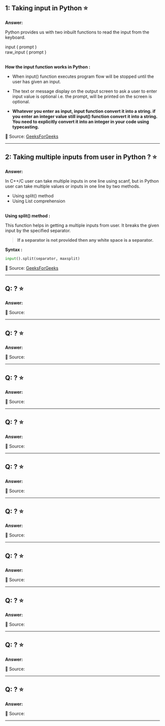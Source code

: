 ## 1: Taking input in Python ⭐

**Answer:**

Python provides us with two inbuilt functions to read the input from the keyboard.

input ( prompt ) <br>
raw_input ( prompt )

<br>__How the input function works in Python :__

- When input() function executes program flow will be stopped until the user has given an input.

- The text or message display on the output screen to ask a user to enter input value is optional i.e. the prompt, will be printed on the screen is optional.

- __Whatever you enter as input, input function convert it into a string. if you enter an integer value still input() function convert it into a string. You need to explicitly convert it into an integer in your code using typecasting.__




🔗 Source: [GeeksForGeeks](https://www.geeksforgeeks.org/taking-input-in-python/)

---

## 2: Taking multiple inputs from user in Python ? ⭐

**Answer:**

In C++/C user can take multiple inputs in one line using scanf, but in Python user can take multiple values or inputs in one line by two methods. 

- Using split() method
- Using List comprehension

<br>__Using split() method :__

This function helps in getting a multiple inputs from user. It breaks the given input by the specified separator. 

> __If a separator is not provided then any white space is a separator.__

__Syntax :__
```python
input().split(separator, maxsplit)
```

🔗 Source: [GeeksForGeeks](https://www.geeksforgeeks.org/taking-multiple-inputs-from-user-in-python/?ref=rp)

---

## Q:  ? ⭐

**Answer:**

🔗 Source: []()

---

## Q:  ? ⭐

**Answer:**

🔗 Source: []()

---

## Q:  ? ⭐

**Answer:**

🔗 Source: []()

---

## Q:  ? ⭐

**Answer:**

🔗 Source: []()

---

## Q:  ? ⭐

**Answer:**

🔗 Source: []()

---

## Q:  ? ⭐

**Answer:**

🔗 Source: []()

---

## Q:  ? ⭐

**Answer:**

🔗 Source: []()

---

## Q:  ? ⭐

**Answer:**

🔗 Source: []()

---

## Q:  ? ⭐

**Answer:**

🔗 Source: []()

---

## Q:  ? ⭐

**Answer:**

🔗 Source: []()

---
